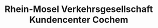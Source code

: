 ---
title: "Rhein-Mosel Verkehrsgesellschaft Kundencenter Cochem"
url: /cochem/rhein-mosel-verkehrsgesellschaft-kundencenter-cochem/
shop: Tickets
---